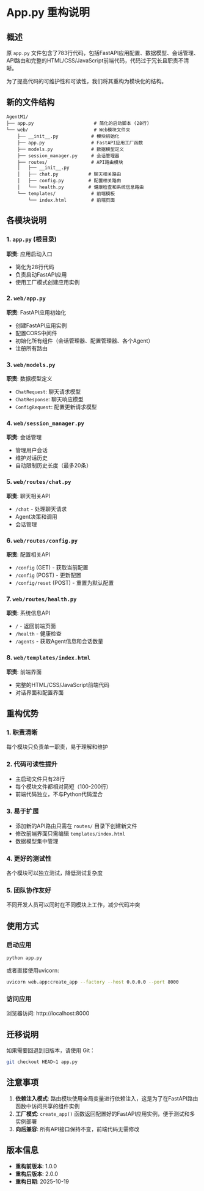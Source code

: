 # App.py 重构说明

## 概述

原 `app.py` 文件包含了783行代码，包括FastAPI应用配置、数据模型、会话管理、API路由和完整的HTML/CSS/JavaScript前端代码，代码过于冗长且职责不清晰。

为了提高代码的可维护性和可读性，我们将其重构为模块化的结构。

## 新的文件结构

```
AgentM1/
├── app.py                      # 简化的启动脚本 (28行)
└── web/                        # Web模块文件夹
    ├── __init__.py            # 模块初始化
    ├── app.py                 # FastAPI应用工厂函数
    ├── models.py              # 数据模型定义
    ├── session_manager.py     # 会话管理器
    ├── routes/                # API路由模块
    │   ├── __init__.py
    │   ├── chat.py           # 聊天相关路由
    │   ├── config.py         # 配置相关路由
    │   └── health.py         # 健康检查和系统信息路由
    └── templates/             # 前端模板
        └── index.html         # 前端页面
```

## 各模块说明

### 1. `app.py` (根目录)
**职责**: 应用启动入口
- 简化为28行代码
- 负责启动FastAPI应用
- 使用工厂模式创建应用实例

### 2. `web/app.py`
**职责**: FastAPI应用初始化
- 创建FastAPI应用实例
- 配置CORS中间件
- 初始化所有组件（会话管理器、配置管理器、各个Agent）
- 注册所有路由

### 3. `web/models.py`
**职责**: 数据模型定义
- `ChatRequest`: 聊天请求模型
- `ChatResponse`: 聊天响应模型
- `ConfigRequest`: 配置更新请求模型

### 4. `web/session_manager.py`
**职责**: 会话管理
- 管理用户会话
- 维护对话历史
- 自动限制历史长度（最多20条）

### 5. `web/routes/chat.py`
**职责**: 聊天相关API
- `/chat` - 处理聊天请求
- Agent决策和调用
- 会话管理

### 6. `web/routes/config.py`
**职责**: 配置相关API
- `/config` (GET) - 获取当前配置
- `/config` (POST) - 更新配置
- `/config/reset` (POST) - 重置为默认配置

### 7. `web/routes/health.py`
**职责**: 系统信息API
- `/` - 返回前端页面
- `/health` - 健康检查
- `/agents` - 获取Agent信息和会话数量

### 8. `web/templates/index.html`
**职责**: 前端界面
- 完整的HTML/CSS/JavaScript前端代码
- 对话界面和配置界面

## 重构优势

### 1. **职责清晰**
每个模块只负责单一职责，易于理解和维护

### 2. **代码可读性提升**
- 主启动文件只有28行
- 每个模块文件都相对简短（100-200行）
- 前端代码独立，不与Python代码混合

### 3. **易于扩展**
- 添加新的API路由只需在 `routes/` 目录下创建新文件
- 修改前端界面只需编辑 `templates/index.html`
- 数据模型集中管理

### 4. **更好的测试性**
各个模块可以独立测试，降低测试复杂度

### 5. **团队协作友好**
不同开发人员可以同时在不同模块上工作，减少代码冲突

## 使用方式

### 启动应用
```bash
python app.py
```

或者直接使用uvicorn:
```bash
uvicorn web.app:create_app --factory --host 0.0.0.0 --port 8000
```

### 访问应用
浏览器访问: http://localhost:8000

## 迁移说明

如果需要回退到旧版本，请使用 Git：
```bash
git checkout HEAD~1 app.py
```

## 注意事项

1. **依赖注入模式**: 路由模块使用全局变量进行依赖注入，这是为了在FastAPI路由函数中访问共享的组件实例
2. **工厂模式**: `create_app()` 函数返回配置好的FastAPI应用实例，便于测试和多实例部署
3. **向后兼容**: 所有API接口保持不变，前端代码无需修改

## 版本信息

- **重构前版本**: 1.0.0
- **重构后版本**: 2.0.0
- **重构日期**: 2025-10-19

